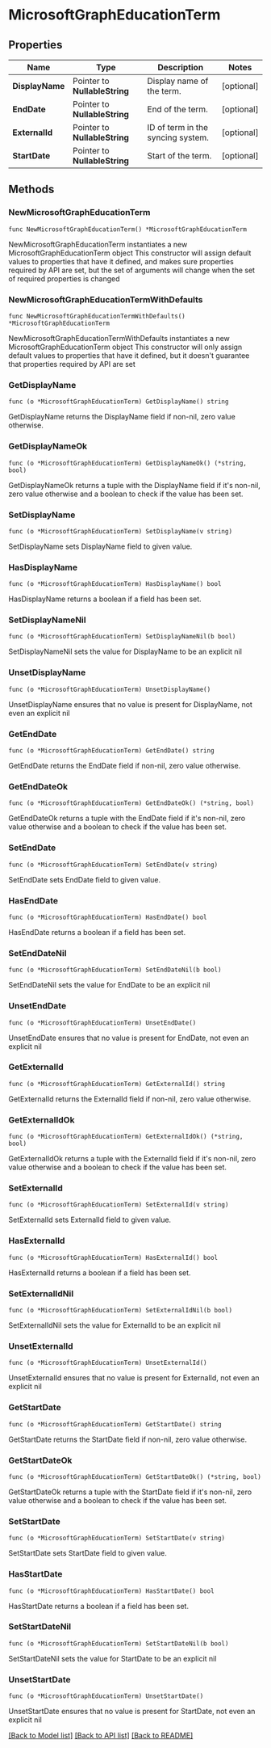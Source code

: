 # MicrosoftGraphEducationTerm

## Properties

Name | Type | Description | Notes
------------ | ------------- | ------------- | -------------
**DisplayName** | Pointer to **NullableString** | Display name of the term. | [optional] 
**EndDate** | Pointer to **NullableString** | End of the term. | [optional] 
**ExternalId** | Pointer to **NullableString** | ID of term in the syncing system. | [optional] 
**StartDate** | Pointer to **NullableString** | Start of the term. | [optional] 

## Methods

### NewMicrosoftGraphEducationTerm

`func NewMicrosoftGraphEducationTerm() *MicrosoftGraphEducationTerm`

NewMicrosoftGraphEducationTerm instantiates a new MicrosoftGraphEducationTerm object
This constructor will assign default values to properties that have it defined,
and makes sure properties required by API are set, but the set of arguments
will change when the set of required properties is changed

### NewMicrosoftGraphEducationTermWithDefaults

`func NewMicrosoftGraphEducationTermWithDefaults() *MicrosoftGraphEducationTerm`

NewMicrosoftGraphEducationTermWithDefaults instantiates a new MicrosoftGraphEducationTerm object
This constructor will only assign default values to properties that have it defined,
but it doesn't guarantee that properties required by API are set

### GetDisplayName

`func (o *MicrosoftGraphEducationTerm) GetDisplayName() string`

GetDisplayName returns the DisplayName field if non-nil, zero value otherwise.

### GetDisplayNameOk

`func (o *MicrosoftGraphEducationTerm) GetDisplayNameOk() (*string, bool)`

GetDisplayNameOk returns a tuple with the DisplayName field if it's non-nil, zero value otherwise
and a boolean to check if the value has been set.

### SetDisplayName

`func (o *MicrosoftGraphEducationTerm) SetDisplayName(v string)`

SetDisplayName sets DisplayName field to given value.

### HasDisplayName

`func (o *MicrosoftGraphEducationTerm) HasDisplayName() bool`

HasDisplayName returns a boolean if a field has been set.

### SetDisplayNameNil

`func (o *MicrosoftGraphEducationTerm) SetDisplayNameNil(b bool)`

 SetDisplayNameNil sets the value for DisplayName to be an explicit nil

### UnsetDisplayName
`func (o *MicrosoftGraphEducationTerm) UnsetDisplayName()`

UnsetDisplayName ensures that no value is present for DisplayName, not even an explicit nil
### GetEndDate

`func (o *MicrosoftGraphEducationTerm) GetEndDate() string`

GetEndDate returns the EndDate field if non-nil, zero value otherwise.

### GetEndDateOk

`func (o *MicrosoftGraphEducationTerm) GetEndDateOk() (*string, bool)`

GetEndDateOk returns a tuple with the EndDate field if it's non-nil, zero value otherwise
and a boolean to check if the value has been set.

### SetEndDate

`func (o *MicrosoftGraphEducationTerm) SetEndDate(v string)`

SetEndDate sets EndDate field to given value.

### HasEndDate

`func (o *MicrosoftGraphEducationTerm) HasEndDate() bool`

HasEndDate returns a boolean if a field has been set.

### SetEndDateNil

`func (o *MicrosoftGraphEducationTerm) SetEndDateNil(b bool)`

 SetEndDateNil sets the value for EndDate to be an explicit nil

### UnsetEndDate
`func (o *MicrosoftGraphEducationTerm) UnsetEndDate()`

UnsetEndDate ensures that no value is present for EndDate, not even an explicit nil
### GetExternalId

`func (o *MicrosoftGraphEducationTerm) GetExternalId() string`

GetExternalId returns the ExternalId field if non-nil, zero value otherwise.

### GetExternalIdOk

`func (o *MicrosoftGraphEducationTerm) GetExternalIdOk() (*string, bool)`

GetExternalIdOk returns a tuple with the ExternalId field if it's non-nil, zero value otherwise
and a boolean to check if the value has been set.

### SetExternalId

`func (o *MicrosoftGraphEducationTerm) SetExternalId(v string)`

SetExternalId sets ExternalId field to given value.

### HasExternalId

`func (o *MicrosoftGraphEducationTerm) HasExternalId() bool`

HasExternalId returns a boolean if a field has been set.

### SetExternalIdNil

`func (o *MicrosoftGraphEducationTerm) SetExternalIdNil(b bool)`

 SetExternalIdNil sets the value for ExternalId to be an explicit nil

### UnsetExternalId
`func (o *MicrosoftGraphEducationTerm) UnsetExternalId()`

UnsetExternalId ensures that no value is present for ExternalId, not even an explicit nil
### GetStartDate

`func (o *MicrosoftGraphEducationTerm) GetStartDate() string`

GetStartDate returns the StartDate field if non-nil, zero value otherwise.

### GetStartDateOk

`func (o *MicrosoftGraphEducationTerm) GetStartDateOk() (*string, bool)`

GetStartDateOk returns a tuple with the StartDate field if it's non-nil, zero value otherwise
and a boolean to check if the value has been set.

### SetStartDate

`func (o *MicrosoftGraphEducationTerm) SetStartDate(v string)`

SetStartDate sets StartDate field to given value.

### HasStartDate

`func (o *MicrosoftGraphEducationTerm) HasStartDate() bool`

HasStartDate returns a boolean if a field has been set.

### SetStartDateNil

`func (o *MicrosoftGraphEducationTerm) SetStartDateNil(b bool)`

 SetStartDateNil sets the value for StartDate to be an explicit nil

### UnsetStartDate
`func (o *MicrosoftGraphEducationTerm) UnsetStartDate()`

UnsetStartDate ensures that no value is present for StartDate, not even an explicit nil

[[Back to Model list]](../README.md#documentation-for-models) [[Back to API list]](../README.md#documentation-for-api-endpoints) [[Back to README]](../README.md)


